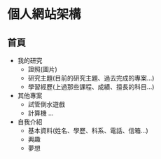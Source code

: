 # 個人網站架構

## 首頁
- 我的研究
    - 證照(圖片)
    - 研究主題(目前的研究主題、過去完成的專案...)
    - 學習經歷(上過那些課程、成績、擅長的科目...)
- 其他專案
    - 試管倒水遊戲
    - 計算機
    ...
- 自我介紹
    - 基本資料(姓名、學歷、科系、電話、信箱...)
    - 興趣
    - 夢想

